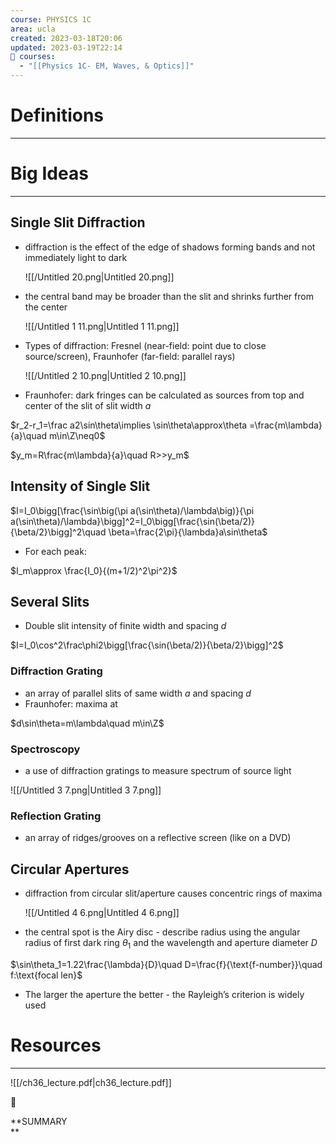 ```yaml
---
course: PHYSICS 1C
area: ucla
created: 2023-03-18T20:06
updated: 2023-03-19T22:14
📕 courses:
  - "[[Physics 1C- EM, Waves, & Optics]]"
---
```

# Definitions

---

# Big Ideas

---

## Single Slit Diffraction

- diffraction is the effect of the edge of shadows forming bands and not immediately light to dark
    
    ![[/Untitled 20.png|Untitled 20.png]]
    
- the central band may be broader than the slit and shrinks further from the center
    
    ![[/Untitled 1 11.png|Untitled 1 11.png]]
    
- Types of diffraction: Fresnel (near-field: point due to close source/screen), Fraunhofer (far-field: parallel rays)
    
    ![[/Untitled 2 10.png|Untitled 2 10.png]]
    
- Fraunhofer: dark fringes can be calculated as sources from top and center of the slit of slit width $a$﻿

$r_2-r_1=\frac a2\sin\theta\implies \sin\theta\approx\theta =\frac{m\lambda}{a}\quad m\in\Z\neq0$

$y_m=R\frac{m\lambda}{a}\quad R>>y_m$

## Intensity of Single Slit

$I=I_0\bigg[\frac{\sin\big(\pi a(\sin\theta)/\lambda\big)}{\pi a(\sin\theta)/\lambda}\bigg]^2=I_0\bigg[\frac{\sin(\beta/2)}{\beta/2}\bigg]^2\quad \beta=\frac{2\pi}{\lambda}a\sin\theta$

- For each peak:

$I_m\approx \frac{I_0}{(m+1/2)^2\pi^2}$

## Several Slits

- Double slit intensity of finite width and spacing $d$﻿

$I=I_0\cos^2\frac\phi2\bigg[\frac{\sin(\beta/2)}{\beta/2}\bigg]^2$

### Diffraction Grating

- an array of parallel slits of same width $a$﻿ and spacing $d$﻿
- Fraunhofer: maxima at

$d\sin\theta=m\lambda\quad m\in\Z$

### Spectroscopy

- a use of diffraction gratings to measure spectrum of source light

![[/Untitled 3 7.png|Untitled 3 7.png]]

### Reflection Grating

- an array of ridges/grooves on a reflective screen (like on a DVD)

## Circular Apertures

- diffraction from circular slit/aperture causes concentric rings of maxima
    
    ![[/Untitled 4 6.png|Untitled 4 6.png]]
    
- the central spot is the Airy disc - describe radius using the angular radius of first dark ring $\theta_1$﻿ and the wavelength and aperture diameter $D$﻿

$\sin\theta_1=1.22\frac{\lambda}{D}\quad D=\frac{f}{\text{f-number}}\quad f:\text{focal len}$

- The larger the aperture the better - the Rayleigh’s criterion is widely used

# Resources

---

![[/ch36_lecture.pdf|ch36_lecture.pdf]]

📌

**SUMMARY  
**